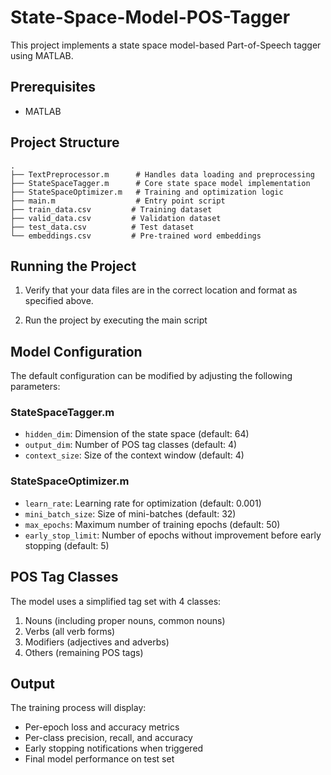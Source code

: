 # State-Space-Model-POS-Tagger
This project implements a state space model-based Part-of-Speech tagger using MATLAB.

## Prerequisites

- MATLAB

## Project Structure

```
.
├── TextPreprocessor.m      # Handles data loading and preprocessing
├── StateSpaceTagger.m      # Core state space model implementation
├── StateSpaceOptimizer.m   # Training and optimization logic
├── main.m                  # Entry point script
├── train_data.csv         # Training dataset
├── valid_data.csv         # Validation dataset
├── test_data.csv          # Test dataset
└── embeddings.csv         # Pre-trained word embeddings
```

## Running the Project

1. Verify that your data files are in the correct location and format as specified above.

2. Run the project by executing the main script

## Model Configuration

The default configuration can be modified by adjusting the following parameters:

### StateSpaceTagger.m
- `hidden_dim`: Dimension of the state space (default: 64)
- `output_dim`: Number of POS tag classes (default: 4)
- `context_size`: Size of the context window (default: 4)

### StateSpaceOptimizer.m
- `learn_rate`: Learning rate for optimization (default: 0.001)
- `mini_batch_size`: Size of mini-batches (default: 32)
- `max_epochs`: Maximum number of training epochs (default: 50)
- `early_stop_limit`: Number of epochs without improvement before early stopping (default: 5)

## POS Tag Classes

The model uses a simplified tag set with 4 classes:
1. Nouns (including proper nouns, common nouns)
2. Verbs (all verb forms)
3. Modifiers (adjectives and adverbs)
4. Others (remaining POS tags)

## Output

The training process will display:
- Per-epoch loss and accuracy metrics
- Per-class precision, recall, and accuracy
- Early stopping notifications when triggered
- Final model performance on test set
